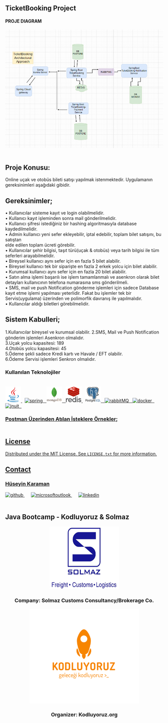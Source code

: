 <!-- ABOUT THE PROJECT -->
## TicketBooking Project

<h4>PROJE DIAGRAM </h4>
<a href="#"><img src="img/architectural_approach.png"/></a>
<br/> <br/>

## Proje Konusu:
Online uçak ve otobüs bileti satışı yapılmak istenmektedir. Uygulamanın gereksinimleri 
aşağıdaki gibidir. 


## Gereksinimler;
• Kullanıcılar sisteme kayıt ve login olabilmelidir.  <br/>
• Kullanıcı kayıt işleminden sonra mail gönderilmelidir.  <br/>
• Kullanıcı şifresi istediğiniz bir hashing algoritmasıyla database kaydedilmelidir. <br/>
• Admin kullanıcı yeni sefer ekleyebilir, iptal edebilir, toplam bilet satışını, bu satıştan <br/>
elde edilen toplam ücreti görebilir. <br/>
• Kullanıcılar şehir bilgisi, taşıt türü(uçak & otobüs) veya tarih bilgisi ile tüm seferleri 
arayabilmelidir. <br/>
• Bireysel kullanıcı aynı sefer için en fazla 5 bilet alabilir. <br/>
• Bireysel kullanıcı tek bir siparişte en fazla 2 erkek yolcu için bilet alabilir. <br/>
• Kurumsal kullanıcı aynı sefer için en fazla 20 bilet alabilir. <br/>
• Satın alma işlemi başarılı ise işlem tamamlanmalı ve asenkron olarak bilet detayları 
kullanıcının telefona numarasına sms gönderilmeli. <br/>
• SMS, mail ve push Notification gönderme işlemleri için sadece Database kayıt etme 
işlemi yapılması yeterlidir. Fakat bu işlemler tek bir Servis(uygulama) üzerinden ve 
polimorfik davranış ile yapılmalıdır.  <br/>
• Kullancılar aldığı biletleri görebilmelidir.  <br/>

## Sistem Kabulleri; <br/>
1.Kullanıcılar bireysel ve kurumsal olabilir.
2.SMS, Mail ve Push Notiﬁcation gönderim işlemleri Asenkron olmalıdır.<br/>
3.Uçak yolcu kapasitesi: 189<br/>
4.Otobüs yolcu kapasitesi: 45<br/>
5.Ödeme şekli sadece Kredi kartı ve Havale / EFT olabilir.<br/>
6.Ödeme Servisi işlemleri Senkron olmalıdır.<br/>


<!-- TECHNOLOGIES -->
### Kullanılan Teknolojiler <br/> <br/>
<a href="https://www.java.com" target="_blank" rel="noreferrer"> <img src="https://raw.githubusercontent.com/devicons/devicon/master/icons/java/java-original.svg" alt="java" width="50" height="50"/> </a> &nbsp;
<a href="https://spring.io/" target="_blank" rel="noreferrer"> <img src="https://www.vectorlogo.zone/logos/springio/springio-icon.svg" alt="spring" width="50" height="50"/> &nbsp;
 <a href="https://www.mongodb.com/" target="_blank" rel="noreferrer"> <img src="https://raw.githubusercontent.com/devicons/devicon/master/icons/mongodb/mongodb-original-wordmark.svg" alt="mongodb" width="50" height="50"/> &nbsp;
 <a href="https://redis.io" target="_blank" rel="noreferrer"> <img src="https://raw.githubusercontent.com/devicons/devicon/master/icons/redis/redis-original-wordmark.svg" alt="redis" width="50" height="50"/> </a> &nbsp;
 <a href="https://www.postgresql.org" target="_blank" rel="noreferrer"> <img src="https://raw.githubusercontent.com/devicons/devicon/master/icons/postgresql/postgresql-original-wordmark.svg" alt="postgresql" width="50" height="50"/>  &nbsp;
 <a href="https://www.rabbitmq.com" target="_blank" rel="noreferrer"> <img src="https://www.vectorlogo.zone/logos/rabbitmq/rabbitmq-icon.svg" alt="rabbitMQ" width="50" height="50"/> &nbsp;
   <a href="https://www.docker.com" target="_blank" rel="noreferrer"> <img src="https://www.svgrepo.com/show/303231/docker-logo.svg" alt="docker" width="50" height="50"/> &nbsp;
 <a href="https://www.junit.org" target="_blank" rel="noreferrer"> <img src="https://user-images.githubusercontent.com/10291265/215849774-9dcf84a2-78bc-450b-b363-312f7ada018e.png" alt="jnuit" width="100" height="50"/> &nbsp;


<!-- Postman Query-->
### Postman Üzerinden Atılan İsteklere Örnekler; <br/> <br/>
  
  
  
<!-- LICENSE -->
## License

Distributed under the MIT License. See `LICENSE.txt` for more information.

<!-- CONTACT -->
## Contact

### Hüseyin Karaman

<a href="https://github.com/" target="_blank">
<img  src=https://img.shields.io/badge/github-%2324292e.svg?&style=for-the-badge&logo=github&logoColor=white alt=github style="margin-bottom: 20px;" />
</a>
<a href = "mailto: @outlook.com?subject = Feedback&body = Message">
<img src=https://img.shields.io/badge/send-email-email?&style=for-the-badge&logo=microsoftoutlook&color=CD5C5C alt=microsoftoutlook style="margin-bottom: 20px; margin-left:20px" />
</a>
<a href="https://linkedin.com/in/" target="_blank">
<img src=https://img.shields.io/badge/linkedin-%231E77B5.svg?&style=for-the-badge&logo=linkedin&logoColor=white alt=linkedin style="margin-bottom: 20px; margin-left:20px" />
</a>  
  
<!-- PROJECT-BOOTCAMP-PRACTICUM PART -->
<br />

## Java Bootcamp - Kodluyoruz & Solmaz
<div align="center">
  <a href="https://www.solmaz.com">
    <img src="img/logos/solmaz-logo.jpg" alt="Logo" width="220" height="200">
  </a>

<h3 align="center">Company: Solmaz Customs Consultancy/Brokerage Co.</h3>
</div>

<div align="center">
  <a href="https://kodluyoruz.org/tr/kodluyoruz/">
    <img src="img/logos/kodluyoruz-logo.png" alt="Logo" width="350" height="300">
  </a>
<h3 align="center">Organizer: Kodluyoruz.org</h3>
</div>

